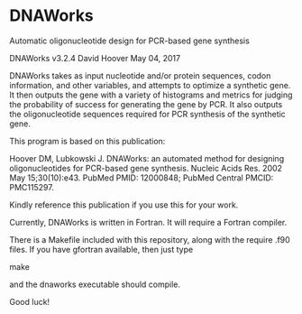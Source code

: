DNAWorks
========

Automatic oligonucleotide design for PCR-based gene synthesis 

 DNAWorks v3.2.4
 David Hoover
 May 04, 2017
 
 DNAWorks takes as input nucleotide and/or protein sequences, codon
 information, and other variables, and attempts to optimize a synthetic
 gene.  It then outputs the gene with a variety of histograms and metrics
 for judging the probability of success for generating the gene by PCR.  It
 also outputs the oligonucleotide sequences required for PCR synthesis of
 the synthetic gene.
 
 This program is based on this publication:    
 
   Hoover DM, Lubkowski J. DNAWorks: an automated method for designing
   oligonucleotides for PCR-based gene synthesis. Nucleic Acids Res. 2002 May
   15;30(10):e43. PubMed PMID: 12000848; PubMed Central PMCID: PMC115297.
 
 Kindly reference this publication if you use this for your work.
 
 Currently, DNAWorks is written in Fortran.  It will require a Fortran 
 compiler.
 
 There is a Makefile included with this repository, along with the require
 .f90 files.  If you have gfortran available, then just type
 
   make
 
 and the dnaworks executable should compile.
 
 Good luck!
